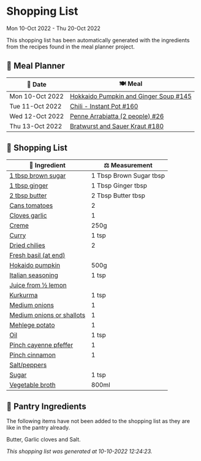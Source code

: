 # Shopping List

Mon 10-Oct 2022 - Thu 20-Oct 2022

This shopping list has been automatically generated with the ingredients from the recipes found in the meal planner project.

## 📅 Meal Planner

|📅 Date| 🍽️ Meal|
|----|----|
|Mon 10-Oct 2022|[Hokkaido Pumpkin and Ginger Soup #145](https://github.com/bryanbr23/Recipes/issues/145)|
|Tue 11-Oct 2022|[Chili - Instant Pot #160](https://github.com/bryanbr23/Recipes/issues/160)|
|Wed 12-Oct 2022|[Penne Arrabiatta (2 people) #26](https://github.com/bryanbr23/Recipes/issues/26)|
|Thu 13-Oct 2022|[Bratwurst and Sauer Kraut #180](https://github.com/bryanbr23/Recipes/issues/180)|

## 🛒 Shopping List

| 🍌 Ingredient| ⚖️ Measurement|
|----------|-----------|
|[1 tbsp brown sugar](https://www.sainsburys.co.uk/gol-ui/SearchResults/1%20tbsp%20brown%20sugar)|1 Tbsp Brown Sugar tbsp|
|[1 tbsp ginger](https://www.sainsburys.co.uk/gol-ui/SearchResults/1%20tbsp%20ginger)|1 Tbsp Ginger tbsp|
|[2 tbsp butter](https://www.sainsburys.co.uk/gol-ui/SearchResults/2%20tbsp%20butter)|2 Tbsp Butter tbsp|
|[Cans tomatoes](https://www.sainsburys.co.uk/gol-ui/SearchResults/Cans%20tomatoes)|2|
|[Cloves garlic](https://www.sainsburys.co.uk/gol-ui/SearchResults/Cloves%20garlic)|1|
|[Creme](https://www.sainsburys.co.uk/gol-ui/SearchResults/Creme)|250g|
|[Curry](https://www.sainsburys.co.uk/gol-ui/SearchResults/Curry)|1 tsp|
|[Dried chilies](https://www.sainsburys.co.uk/gol-ui/SearchResults/Dried%20chilies)|2|
|[Fresh basil (at end)](https://www.sainsburys.co.uk/gol-ui/SearchResults/Fresh%20basil%20(at%20end))||
|[Hokaido pumpkin](https://www.sainsburys.co.uk/gol-ui/SearchResults/Hokaido%20pumpkin)|500g|
|[Italian seasoning](https://www.sainsburys.co.uk/gol-ui/SearchResults/Italian%20seasoning)|1 tsp|
|[Juice from ½ lemon](https://www.sainsburys.co.uk/gol-ui/SearchResults/Juice%20from%20½%20lemon)||
|[Kurkurma](https://www.sainsburys.co.uk/gol-ui/SearchResults/Kurkurma)|1 tsp|
|[Medium onions](https://www.sainsburys.co.uk/gol-ui/SearchResults/Medium%20onions)|1|
|[Medium onions or shallots](https://www.sainsburys.co.uk/gol-ui/SearchResults/Medium%20onions%20or%20shallots)|1|
|[Mehlege potato](https://www.sainsburys.co.uk/gol-ui/SearchResults/Mehlege%20potato)|1|
|[Oil](https://www.sainsburys.co.uk/gol-ui/SearchResults/Oil)|1 tsp|
|[Pinch cayenne pfeffer](https://www.sainsburys.co.uk/gol-ui/SearchResults/Pinch%20cayenne%20pfeffer)|1|
|[Pinch cinnamon](https://www.sainsburys.co.uk/gol-ui/SearchResults/Pinch%20cinnamon)|1|
|[Salt/peppers](https://www.sainsburys.co.uk/gol-ui/SearchResults/Salt/peppers)||
|[Sugar](https://www.sainsburys.co.uk/gol-ui/SearchResults/Sugar)|1 tsp|
|[Vegetable broth](https://www.sainsburys.co.uk/gol-ui/SearchResults/Vegetable%20broth)|800ml|

## 🏪 Pantry Ingredients

The following items have not been added to the shopping list as they are like in the pantry already.

Butter, Garlic cloves and Salt.


_This shopping list was generated at 10-10-2022 12:24:23._